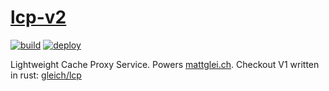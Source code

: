 # [lcp-v2](https://mattglei.ch/lcp)

[![build](https://github.com/gleich/lcp-v2/actions/workflows/build.yml/badge.svg)](https://github.com/gleich/lcp-v2/actions/workflows/build.yml)
[![deploy](https://github.com/gleich/lcp-v2/actions/workflows/deploy.yml/badge.svg)](https://github.com/gleich/lcp-v2/actions/workflows/deploy.yml)

Lightweight Cache Proxy Service. Powers [mattglei.ch](https://mattglei.ch). Checkout V1 written in rust: [gleich/lcp](https://github.com/gleich/lcp)
